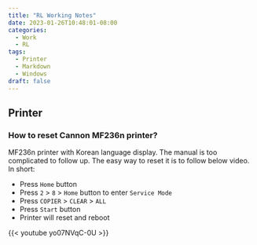 ```yaml
---
title: "RL Working Notes"
date: 2023-01-26T10:48:01-08:00
categories:
  - Work
  - RL
tags:
  - Printer
  - Markdown
  - Windows
draft: false
---
```


## Printer
### How to reset Cannon MF236n printer?
MF236n printer with Korean language display. The manual is too complicated to follow up.
The easy way to reset it is to follow below video. In short:
* Press `Home` button
* Press `2` > `8` > `Home` button to enter `Service Mode`
* Press `COPIER` > `CLEAR` > `ALL`
* Press `Start` button
* Printer will reset and reboot

{{< youtube yo07NVqC-0U >}}
